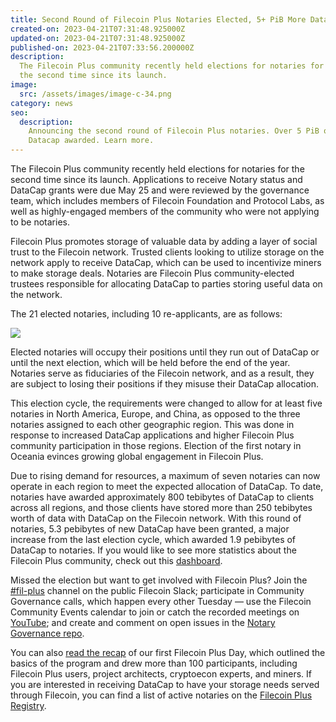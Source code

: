 ```yaml
---
title: Second Round of Filecoin Plus Notaries Elected, 5+ PiB More DataCap Awarded
created-on: 2023-04-21T07:31:48.925000Z
updated-on: 2023-04-21T07:31:48.925000Z
published-on: 2023-04-21T07:33:56.200000Z
description:
  The Filecoin Plus community recently held elections for notaries for
  the second time since its launch.
image:
  src: /assets/images/image-c-34.png
category: news
seo:
  description:
    Announcing the second round of Filecoin Plus notaries. Over 5 PiB of
    Datacap awarded. Learn more.
---
```


The Filecoin Plus community recently held elections for notaries for the second time since its launch. Applications to receive Notary status and DataCap grants were due May 25 and were reviewed by the governance team, which includes members of Filecoin Foundation and Protocol Labs, as well as highly-engaged members of the community who were not applying to be notaries.

Filecoin Plus promotes storage of valuable data by adding a layer of social trust to the Filecoin network. Trusted clients looking to utilize storage on the network apply to receive DataCap, which can be used to incentivize miners to make storage deals. Notaries are Filecoin Plus community-elected trustees responsible for allocating DataCap to parties storing useful data on the network.

The 21 elected notaries, including 10 re-applicants, are as follows:

![](/assets/images/64423be44574c351e3fb4baa_screen-shot-2022-06-15-at-3-43-26-pm.png)

Elected notaries will occupy their positions until they run out of DataCap or until the next election, which will be held before the end of the year. Notaries serve as fiduciaries of the Filecoin network, and as a result, they are subject to losing their positions if they misuse their DataCap allocation.

This election cycle, the requirements were changed to allow for at least five notaries in North America, Europe, and China, as opposed to the three notaries assigned to each other geographic region. This was done in response to increased DataCap applications and higher Filecoin Plus community participation in those regions. Election of the first notary in Oceania evinces growing global engagement in Filecoin Plus.

Due to rising demand for resources, a maximum of seven notaries can now operate in each region to meet the expected allocation of DataCap. To date, notaries have awarded approximately 800 tebibytes of DataCap to clients across all regions, and those clients have stored more than 250 tebibytes worth of data with DataCap on the Filecoin network. With this round of notaries, 5.3 pebibytes of new DataCap have been granted, a major increase from the last election cycle, which awarded 1.9 pebibytes of DataCap to notaries. If you would like to see more statistics about the Filecoin Plus community, check out this [dashboard](https://filplus.d.interplanetary.one/statistics).

Missed the election but want to get involved with Filecoin Plus? Join the [\#fil-plus](https://filecoinproject.slack.com/archives/C01DLAPKDGX) channel on the public Filecoin Slack; participate in Community Governance calls, which happen every other Tuesday — use the Filecoin Community Events calendar to join or catch the recorded meetings on [YouTube](https://www.youtube.com/c/FilecoinProject); and create and comment on open issues in the [Notary Governance repo](https://github.com/filecoin-project/notary-governance/issues).

You can also [read the recap](https://filecoinfoundation.medium.com/missed-the-first-filecoin-plus-day-weve-got-you-covered-638f9eba7abf) of our first Filecoin Plus Day, which outlined the basics of the program and drew more than 100 participants, including Filecoin Plus users, project architects, cryptoecon experts, and miners. If you are interested in receiving DataCap to have your storage needs served through Filecoin, you can find a list of active notaries on the [Filecoin Plus Registry](https://plus.fil.org).
